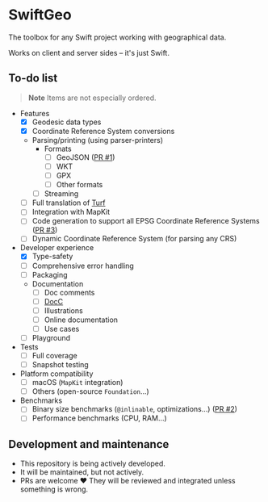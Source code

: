 # SwiftGeo

The toolbox for any Swift project working with geographical data.

Works on client and server sides – it's just Swift.

## To-do list

> **Note**
> Items are not especially ordered.

- Features
  - [x] Geodesic data types
  - [x] Coordinate Reference System conversions
  - Parsing/printing (using parser-printers)
    - Formats
      - [ ] GeoJSON
            ([PR #1](https://github.com/RemiBardon/swift-geo/pull/1))
      - [ ] WKT
      - [ ] GPX
      - [ ] Other formats
    - [ ] Streaming
  - [ ] Full translation of [Turf](https://github.com/Turfjs/turf)
  - [ ] Integration with MapKit
  - [ ] Code generation to support all EPSG Coordinate Reference Systems
        ([PR #3](https://github.com/RemiBardon/swift-geo/pull/3))
  - [ ] Dynamic Coordinate Reference System (for parsing any CRS)
- Developer experience
  - [x] Type-safety
  - [ ] Comprehensive error handling
  - [ ] Packaging
  - Documentation
    - [ ] Doc comments
    - [ ] [DocC](https://www.swift.org/documentation/docc/)
    - [ ] Illustrations
    - [ ] Online documentation
    - [ ] Use cases
  - [ ] Playground
- Tests
  - [ ] Full coverage
  - [ ] Snapshot testing
- Platform compatibility
  - [ ] macOS (`MapKit` integration)
  - [ ] Others (open-source `Foundation`…)
- Benchmarks
  - [ ] Binary size benchmarks (`@inlinable`, optimizations…)
        ([PR #2](https://github.com/RemiBardon/swift-geo/pull/2))
  - [ ] Performance benchmarks (CPU, RAM…)

## Development and maintenance

- This repository is being actively developed.
- It will be maintained, but not actively.
- PRs are welcome ❤️ They will be reviewed and integrated unless something is wrong.
